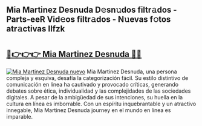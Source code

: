 ## Mia Martinez Desnuda D𝚎sn𝚞dos filtr𝚊dos - Parts-eeR Vid𝚎os filtr𝚊dos - N𝚞evas f𝚘tos atr𝚊ctivas IIfzk

# <h2><a href="http://mb6eap.tromn.icu/?c=Mia+Martinez+Desnuda">🔗👉👉👉 Mia Martinez Desnuda 🔗🔗</a></h2>

[![Mia Martinez Desnuda nuevo](https://i.imgur.com/pEAQMta.gif)](http://mb6eap.tromn.icu/?c=Mia+Martinez+Desnuda)
Mia Martinez Desnuda, una persona compleja y esquiva, desafía la categorización fácil. Su estilo distintivo de comunicación en línea ha cautivado y provocado críticas, generando debates sobre ética, individualidad y las complejidades de las sociedades digitales. A pesar de la ambigüedad de sus intenciones, su huella en la cultura en línea es imborrable. Con un espíritu inquebrantable y un atractivo innegable, Mia Martinez Desnuda journey en el mundo en línea es imparable.
